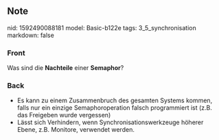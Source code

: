 ## Note
nid: 1592490088181
model: Basic-b122e
tags: 3_5_synchronisation
markdown: false

### Front
Was sind die <b>Nachteile</b> einer <b>Semaphor</b>?

### Back
<ul>
  <li>Es kann zu einem Zusammenbruch des gesamten Systems kommen,
  falls nur ein einzige Semaphoroperation falsch programmiert ist
  (z.B. das Freigeben wurde vergessen)
  <li>Lässt sich Verhindern, wenn Synchronisationswerkzeuge höherer
  Ebene, z.B. Monitore, verwendet werden.
</ul>
